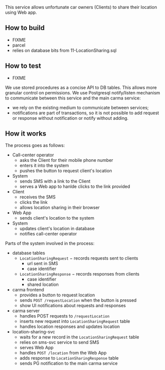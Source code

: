 This service allows unfortunate car owners (Clients) to share their location
using Web app.

## How to build
  - FIXME
  - parcel
  - relies on database bits from 11-LocationSharing.sql

## How to test
  - FIXME


We use stored procedures as a concise API to DB tables. This allows more
granular control on permissions.
We use Postgresql notify/listen mechanism to communicate between this service
and the main carma service:
  - we rely on the existing medium to communicate between services;
  - notifications are part of transactions, so it is not possible to add
    request or response without notification or notify without adding.

## How it works
The process goes as follows:
  - Call-center operator
    - asks the Client for their mobile phone number
    - enters it into the system
    - pushes the button to request client's location
  - System
    - sends SMS with a link to the Client
    - serves a Web app to hanlde clicks to the link provided
  - Client
    - receives the SMS
    - clicks the link
    - allows location sharing in their browser
  - Web App
    - sends client's location to the system
  - System
    - updates client's location in database
    - notifies call-center operator

Parts of the system involved in the process:
  - database tables
    - `LocationSharingRequest` − records requests sent to clients
      - url sent in SMS
      - case identifier
    - `LocationSharingResponse` − records responses from clients
      - case identifier
      - shared location
  - carma frontend
    - provides a button to request location
    - sends `POST /requestLocation` when the button is pressed
    - show UI notifications about requests and responses
  - carma server
    - handles POST requests to `/requestLocation`
    - inserts new request into `LocationSharingRequest` table
    - handles location responses and updates location
  - location-sharing-svc
    - waits for a new record in the `LocationSharingRequest` table
    - relies on sms-svc service to send SMS
    - serves Web App
    - handles `POST /location` from the Web App
    - adds response to `LocationSharingResponse` table
    - sends PG notification to the main carma service
